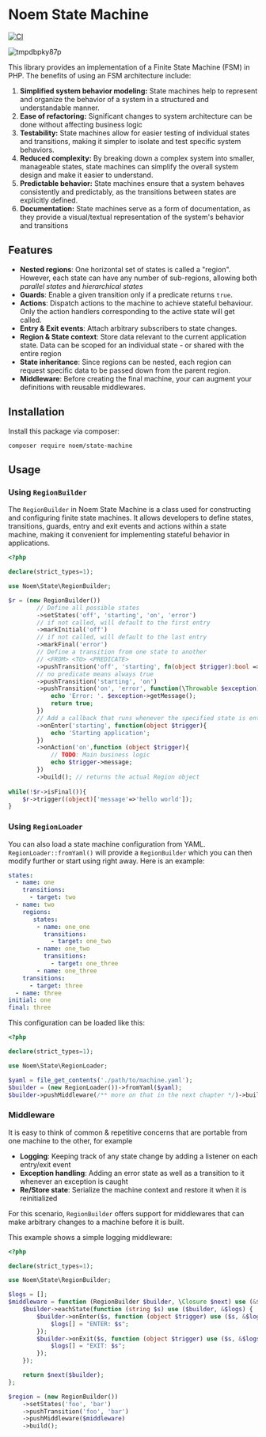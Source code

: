 # Noem State Machine

[![CI](https://github.com/NoemPHP/state-machine/actions/workflows/ci.yml/badge.svg)](https://github.com/NoemPHP/state-machine/actions/workflows/ci.yml)

![tmpdbpky87p](https://github.com/NoemPHP/state-machine/assets/4208996/2cebcf16-2548-4ff1-a09f-7ba35593b8b8)


This library provides an implementation of a Finite State Machine (FSM) in PHP.
The benefits of using an FSM architecture include:

1. **Simplified system behavior modeling:** State machines help to represent and organize the behavior of a system in a structured and understandable manner.
2. **Ease of refactoring:** Significant changes to system architecture can be done without affecting business logic
3. **Testability:** State machines allow for easier testing of individual states and transitions, making it simpler to isolate and test specific system behaviors.
4. **Reduced complexity:** By breaking down a complex system into smaller, manageable states, state machines can simplify the overall system design and make it easier to understand. 
5. **Predictable behavior:** State machines ensure that a system behaves consistently and predictably, as the transitions between states are explicitly defined. 
6. **Documentation:** State machines serve as a form of documentation, as they provide a visual/textual representation of the system's behavior and transitions

## Features

* **Nested regions**: One horizontal set of states is called a "region". However, each state can have any number of sub-regions, allowing both *parallel states* and *hierarchical states*
* **Guards**: Enable a given transition only if a predicate returns `true`.
* **Actions**: Dispatch actions to the machine to achieve stateful behaviour. Only the action handlers corresponding to
  the active state will get called.
* **Entry & Exit events**: Attach arbitrary subscribers to state changes.
* **Region & State context**: Store data relevant to the current application state. Data can be scoped for an individual state - or shared with the entire region
* **State inheritance**: Since regions can be nested, each region can request specific data to be passed down from the parent region.
* **Middleware**: Before creating the final machine, your can augment your definitions with reusable middlewares.

## Installation

Install this package via composer:

`composer require noem/state-machine`

## Usage

### Using `RegionBuilder`

The `RegionBuilder` in Noem State Machine is a class used for constructing and configuring finite state machines. 
It allows developers to define states, transitions, guards, entry and exit events and actions 
within a state machine, making it convenient for implementing stateful behavior in applications.

```php
<?php

declare(strict_types=1);

use Noem\State\RegionBuilder;

$r = (new RegionBuilder())
        // Define all possible states
        ->setStates('off', 'starting', 'on', 'error')
        // if not called, will default to the first entry
        ->markInitial('off')
        // if not called, will default to the last entry
        ->markFinal('error')
        // Define a transition from one state to another
        // <FROM> <TO> <PREDICATE>
        ->pushTransition('off', 'starting', fn(object $trigger):bool => true)
        // no predicate means always true 
        ->pushTransition('starting', 'on') 
        ->pushTransition('on', 'error', function(\Throwable $exception){
            echo 'Error: '. $exception->getMessage();
            return true;
        })
        // Add a callback that runs whenever the specified state is entered
        ->onEnter('starting', function(object $trigger){
            echo 'Starting application';
        })
        ->onAction('on',function (object $trigger){
            // TODO: Main business logic
            echo $trigger->message;
        })
        ->build(); // returns the actual Region object
            
while(!$r->isFinal()){
    $r->trigger((object)['message'=>'hello world']);
}
```
### Using `RegionLoader`

You can also load a state machine configuration from YAML. `RegionLoader::fromYaml()` will provide
a `RegionBuilder` which you can then modify further or start using right away.
Here is an example:

```yaml
states:
  - name: one
    transitions:
      - target: two
  - name: two
    regions:
       states:
        - name: one_one
          transitions:
            - target: one_two
        - name: one_two
          transitions:
            - target: one_three
        - name: one_three
    transitions:
      - target: three
  - name: three
initial: one
final: three
```

This configuration can be loaded like this:

```php
<?php

declare(strict_types=1);

use Noem\State\RegionLoader;

$yaml = file_get_contents('./path/to/machine.yaml');
$builder = (new RegionLoader())->fromYaml($yaml);
$builder->pushMiddleware(/** more on that in the next chapter */)->build();

```

### Middleware

It is easy to think of common & repetitive concerns that are portable from one machine to the other, for example
* **Logging**: Keeping track of any state change by adding a listener on each entry/exit event
* **Exception handling**: Adding an error state as well as a transition to it whenever an exception is caught
* **Re/Store state**: Serialize the machine context and restore it when it is reinitialized

For this scenario, `RegionBuilder` offers support for middlewares that can make arbitrary changes
to a machine before it is built.

This example shows a simple logging middleware:

```php
<?php

declare(strict_types=1);

use Noem\State\RegionBuilder;

$logs = [];
$middleware = function (RegionBuilder $builder, \Closure $next) use (&$logs) {
    $builder->eachState(function (string $s) use ($builder, &$logs) {
        $builder->onEnter($s, function (object $trigger) use ($s, &$logs) {
            $logs[] = "ENTER: $s";
        });
        $builder->onExit($s, function (object $trigger) use ($s, &$logs) {
            $logs[] = "EXIT: $s";
        });
    });

    return $next($builder);
};

$region = (new RegionBuilder())
    ->setStates('foo', 'bar')
    ->pushTransition('foo', 'bar')
    ->pushMiddleware($middleware)
    ->build();
```
